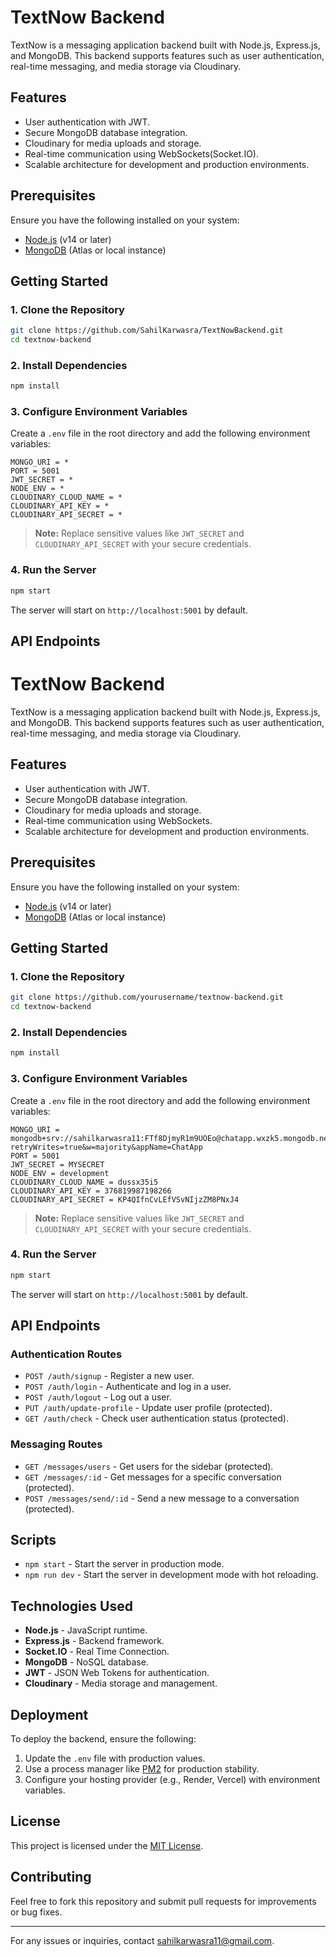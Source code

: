 # TextNow Backend

TextNow is a messaging application backend built with Node.js, Express.js, and MongoDB. This backend supports features such as user authentication, real-time messaging, and media storage via Cloudinary.

## Features
- User authentication with JWT.
- Secure MongoDB database integration.
- Cloudinary for media uploads and storage.
- Real-time communication using WebSockets(Socket.IO).
- Scalable architecture for development and production environments.

## Prerequisites
Ensure you have the following installed on your system:

- [Node.js](https://nodejs.org/) (v14 or later)
- [MongoDB](https://www.mongodb.com/atlas/database) (Atlas or local instance)

## Getting Started

### 1. Clone the Repository
```bash
git clone https://github.com/SahilKarwasra/TextNowBackend.git
cd textnow-backend
```

### 2. Install Dependencies
```bash
npm install
```

### 3. Configure Environment Variables
Create a `.env` file in the root directory and add the following environment variables:

```env
MONGO_URI = *
PORT = 5001
JWT_SECRET = *
NODE_ENV = *
CLOUDINARY_CLOUD_NAME = *
CLOUDINARY_API_KEY = *
CLOUDINARY_API_SECRET = *
```
> **Note:** Replace sensitive values like `JWT_SECRET` and `CLOUDINARY_API_SECRET` with your secure credentials.

### 4. Run the Server
```bash
npm start
```
The server will start on `http://localhost:5001` by default.

## API Endpoints

# TextNow Backend

TextNow is a messaging application backend built with Node.js, Express.js, and MongoDB. This backend supports features such as user authentication, real-time messaging, and media storage via Cloudinary.

## Features
- User authentication with JWT.
- Secure MongoDB database integration.
- Cloudinary for media uploads and storage.
- Real-time communication using WebSockets.
- Scalable architecture for development and production environments.

## Prerequisites
Ensure you have the following installed on your system:

- [Node.js](https://nodejs.org/) (v14 or later)
- [MongoDB](https://www.mongodb.com/atlas/database) (Atlas or local instance)

## Getting Started

### 1. Clone the Repository
```bash
git clone https://github.com/yourusername/textnow-backend.git
cd textnow-backend
```

### 2. Install Dependencies
```bash
npm install
```

### 3. Configure Environment Variables
Create a `.env` file in the root directory and add the following environment variables:

```env
MONGO_URI = mongodb+srv://sahilkarwasra11:FTf8DjmyR1m9UOEo@chatapp.wxzk5.mongodb.net/chat_db?retryWrites=true&w=majority&appName=ChatApp
PORT = 5001
JWT_SECRET = MYSECRET
NODE_ENV = development
CLOUDINARY_CLOUD_NAME = dussx35i5
CLOUDINARY_API_KEY = 376819987198266
CLOUDINARY_API_SECRET = KP4QIfnCvLEfVSvNIjzZM8PNxJ4
```
> **Note:** Replace sensitive values like `JWT_SECRET` and `CLOUDINARY_API_SECRET` with your secure credentials.

### 4. Run the Server
```bash
npm start
```
The server will start on `http://localhost:5001` by default.

## API Endpoints

### Authentication Routes
- `POST /auth/signup` - Register a new user.
- `POST /auth/login` - Authenticate and log in a user.
- `POST /auth/logout` - Log out a user.
- `PUT /auth/update-profile` - Update user profile (protected).
- `GET /auth/check` - Check user authentication status (protected).

### Messaging Routes
- `GET /messages/users` - Get users for the sidebar (protected).
- `GET /messages/:id` - Get messages for a specific conversation (protected).
- `POST /messages/send/:id` - Send a new message to a conversation (protected).
## Scripts
- `npm start` - Start the server in production mode.
- `npm run dev` - Start the server in development mode with hot reloading.

## Technologies Used
- **Node.js** - JavaScript runtime.
- **Express.js** - Backend framework.
- **Socket.IO** - Real Time Connection.
- **MongoDB** - NoSQL database.
- **JWT** - JSON Web Tokens for authentication.
- **Cloudinary** - Media storage and management.

## Deployment
To deploy the backend, ensure the following:

1. Update the `.env` file with production values.
2. Use a process manager like [PM2](https://pm2.keymetrics.io/) for production stability.
3. Configure your hosting provider (e.g., Render, Vercel) with environment variables.

## License
This project is licensed under the [MIT License](LICENSE).

## Contributing
Feel free to fork this repository and submit pull requests for improvements or bug fixes.

---
For any issues or inquiries, contact [sahilkarwasra11@gmail.com](mailto:sahilkarwasra11@gmail.com).
